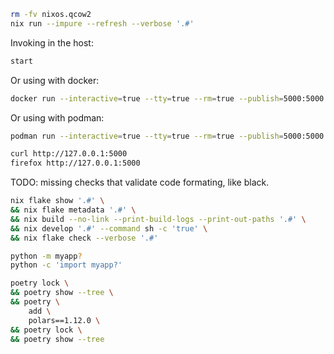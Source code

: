 

```bash
rm -fv nixos.qcow2
nix run --impure --refresh --verbose '.#'
```



Invoking in the host:
```bash
start
```


Or using with docker:
```bash
docker run --interactive=true --tty=true --rm=true --publish=5000:5000 myapp-oci-image:0.0.1
```


Or using with podman:
```bash
podman run --interactive=true --tty=true --rm=true --publish=5000:5000 localhost/myapp-oci-image:0.0.1
```


```bash
curl http://127.0.0.1:5000
firefox http://127.0.0.1:5000
```

TODO: missing checks that validate code formating, like black.
```bash
nix flake show '.#' \
&& nix flake metadata '.#' \
&& nix build --no-link --print-build-logs --print-out-paths '.#' \
&& nix develop '.#' --command sh -c 'true' \
&& nix flake check --verbose '.#'
```


```bash
python -m myapp?
python -c 'import myapp?'
```

```bash
poetry lock \
&& poetry show --tree \
&& poetry \
    add \
    polars==1.12.0 \
&& poetry lock \
&& poetry show --tree
```
